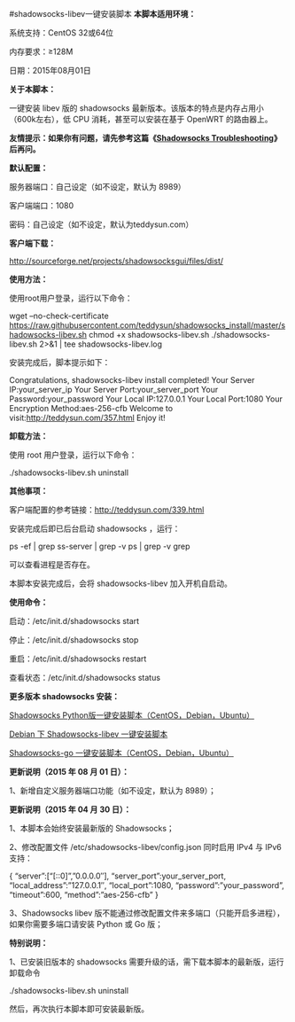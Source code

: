 #shadowsocks-libev一键安装脚本
**本脚本适用环境：**
  
系统支持：CentOS 32或64位
  
内存要求：≥128M
  
日期：2015年08月01日

**关于本脚本：**
  
一键安装 libev 版的 shadowsocks 最新版本。该版本的特点是内存占用小（600k左右），低 CPU 消耗，甚至可以安装在基于 OpenWRT 的路由器上。
  
**友情提示：如果你有问题，请先参考这篇《[Shadowsocks Troubleshooting](http://teddysun.com/399.html)》后再问。**

**默认配置：**
  
服务器端口：自己设定（如不设定，默认为 8989）
  
客户端端口：1080
  
密码：自己设定（如不设定，默认为teddysun.com）

**客户端下载：**
  
<http://sourceforge.net/projects/shadowsocksgui/files/dist/>

**使用方法：**
  
使用root用户登录，运行以下命令：

wget &#8211;no-check-certificate https://raw.githubusercontent.com/teddysun/shadowsocks_install/master/shadowsocks-libev.sh chmod +x shadowsocks-libev.sh ./shadowsocks-libev.sh 2>&1 | tee shadowsocks-libev.log

安装完成后，脚本提示如下：

Congratulations, shadowsocks-libev install completed! Your Server IP:your\_server\_ip Your Server Port:your\_server\_port Your Password:your_password Your Local IP:127.0.0.1 Your Local Port:1080 Your Encryption Method:aes-256-cfb Welcome to visit:http://teddysun.com/357.html Enjoy it!

**卸载方法：**
  
使用 root 用户登录，运行以下命令：

./shadowsocks-libev.sh uninstall

**其他事项：**
  
客户端配置的参考链接：<http://teddysun.com/339.html>

安装完成后即已后台启动 shadowsocks ，运行：

ps -ef | grep ss-server | grep -v ps | grep -v grep

可以查看进程是否存在。
  
本脚本安装完成后，会将 shadowsocks-libev 加入开机自启动。

**使用命令：**
  
启动：/etc/init.d/shadowsocks start
  
停止：/etc/init.d/shadowsocks stop
  
重启：/etc/init.d/shadowsocks restart
  
查看状态：/etc/init.d/shadowsocks status

**更多版本 shadowsocks 安装：**
  
[Shadowsocks Python版一键安装脚本（CentOS，Debian，Ubuntu）](http://teddysun.com/342.html)
  
[Debian 下 Shadowsocks-libev 一键安装脚本](http://teddysun.com/358.html)
  
[Shadowsocks-go 一键安装脚本（CentOS，Debian，Ubuntu）](http://teddysun.com/392.html)

**更新说明（2015 年 08 月 01 日）：**
  
1、新增自定义服务器端口功能（如不设定，默认为 8989）；
  
**更新说明（2015 年 04 月 30 日）：**
  
1、本脚本会始终安装最新版的 Shadowsocks；
  
2、修改配置文件 /etc/shadowsocks-libev/config.json 同时启用 IPv4 与 IPv6 支持：

{ &#8220;server&#8221;:[&#8220;[::0]&#8221;,&#8221;0.0.0.0&#8243;], &#8220;server\_port&#8221;:your\_server\_port, &#8220;local\_address&#8221;:&#8221;127.0.0.1&#8243;, &#8220;local\_port&#8221;:1080, &#8220;password&#8221;:&#8221;your\_password&#8221;, &#8220;timeout&#8221;:600, &#8220;method&#8221;:&#8221;aes-256-cfb&#8221; }

3、Shadowsocks libev 版不能通过修改配置文件来多端口（只能开启多进程），如果你需要多端口请安装 Python 或 Go 版；

**特别说明：**
  
1、已安装旧版本的 shadowsocks 需要升级的话，需下载本脚本的最新版，运行卸载命令

./shadowsocks-libev.sh uninstall

然后，再次执行本脚本即可安装最新版。

